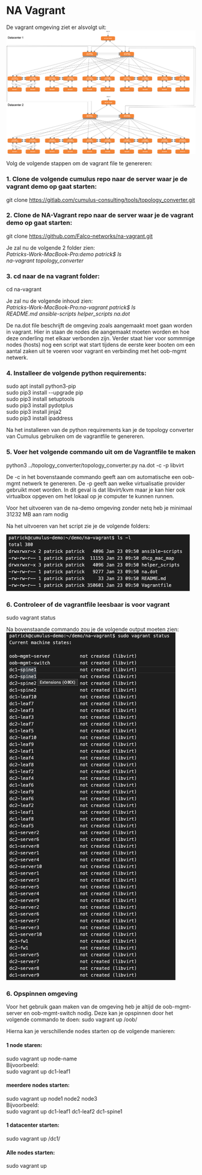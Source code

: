 # NA Vagrant
De vagrant omgeving ziet er alsvolgt uit:
![Vagrant omgeving](./Documentation/vagrant_setup.png "Vagrant omgeving")

Volg de volgende stappen om de vagrant file te genereren:

### 1.  Clone de volgende cumulus repo naar de server waar je de vagrant demo op gaat starten:

git clone https://gitlab.com/cumulus-consulting/tools/topology_converter.git

### 2. Clone de NA-Vagrant repo naar de server waar je de vagrant demo op gaat starten:

git clone https://github.com/Falco-networks/na-vagrant.git

Je zal nu de volgende 2 folder zien:  
*Patricks-Work-MacBook-Pro:demo patrick$ ls*  
*na-vagrant		topology_converter*

### 3. cd naar de na vagrant folder:

cd na-vagrant

Je zal nu de volgende inhoud zien:  
*Patricks-Work-MacBook-Pro:na-vagrant patrick$ ls*  
*README.md	ansible-scripts	helper_scripts	na.dot*

De na.dot file beschrijft de omgeving zoals aangemaakt moet gaan worden in vagrant. Hier in staan de nodes die aangemaakt moeten worden en hoe deze onderling met elkaar verbonden zijn. Verder staat hier voor sommmige nodes (hosts) nog een script wat start tijdens de eerste keer booten om een aantal zaken uit te voeren voor vagrant en verbinding met het oob-mgmt netwerk.

### 4. Installeer de volgende python requirements:

sudo apt install python3-pip  
sudo pip3 install --upgrade pip  
sudo pip3 install setuptools  
sudo pip3 install pydotplus  
sudo pip3 install jinja2  
sudo pip3 install ipaddress  

Na het installeren van de python requirements kan je de topology converter van Cumulus gebruiken om de vagrantfile te genereren.

### 5. Voer het volgende commando uit om de Vagrantfile te maken

python3 ../topology_converter/topology_converter.py na.dot -c -p libvirt

De -c in het bovenstaande commando geeft aan om automatische een oob-mgmt netwerk te genereren. De -p geeft aan welke virtualisatie provider gebruikt moet worden. In dit geval is dat libvirt/kvm maar je kan hier ook virtualbox opgeven om het lokaal op je computer te kunnen runnen.

Voor het uitvoeren van de na-demo omgeving zonder netq heb je minimaal 31232 MB aan ram nodig

Na het uitvoeren van het script zie je de volgende folders:

![folder](./Documentation/folder.png "folder")

### 6. Controleer of de vagrantfile leesbaar is voor vagrant

sudo vagrant status

Na bovenstaande commando zou je de volgende output moeten zien:
![Vagrant status](./Documentation/vagrant_status.png "Vagrant status")


### 6. Opspinnen omgeving
Voor het gebruik gaan maken van de omgeving heb je altijd de oob-mgmt-server en oob-mgmt-switch nodig. Deze kan je opspinnen door het volgende commando te doen:
sudo vagrant up /oob/

Hierna kan je verschillende nodes starten op de volgende manieren:

#### 1 node staren:
sudo vagrant up node-name  
Bijvoorbeeld:  
sudo vagrant up dc1-leaf1

#### meerdere nodes starten:

sudo vagrant up node1 node2 node3  
Bijvoorbeeld:  
sudo vagrant up dc1-leaf1 dc1-leaf2 dc1-spine1  

#### 1 datacenter starten:
sudo vagrant up /dc1/

#### Alle nodes starten:
sudo vagrant up




